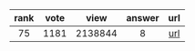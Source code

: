 
| rank | vote | view | answer | url |
|:-:|:-:|:-:|:-:|:-:|
|75|1181|2138844|8| [url](http://stackoverflow.com/questions/2835559/parsing-values-from-a-json-file) |
